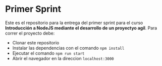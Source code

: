 # Primer Sprint
Este es el repositorio para la entrega del primer sprint para el curso **Introducción a NodeJS mediante el desarrollo 
de un proyectyo agil**. Para correr el proyecto debe:

- Clonar este repositorio
- Instalar las dependencias con el comando `npm install`
- Ejecutar el comando `npm run start` 
- Abrir el navegador en la direccion `localhost:3000`